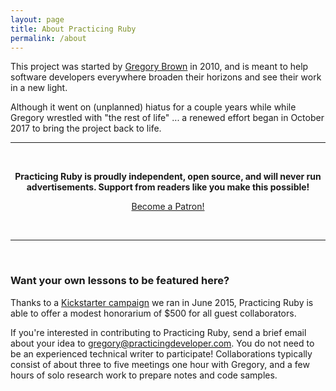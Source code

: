 ```yaml
---
layout: page
title: About Practicing Ruby
permalink: /about
---
```


<p>This project was started by <a href="https://practicingdeveloper.com">Gregory Brown</a> in 2010, and is meant to help software developers everywhere broaden their horizons and see their work in a new light.</p><p>Although it went on (unplanned) hiatus for a couple years while while Gregory wrestled with "the rest of life" ... a renewed effort began in October 2017 to bring the project back to life.

<br>
<hr>
<br>

<p style="text-align: center;">
<strong>Practicing Ruby is proudly independent, open source, and will never run advertisements.
Support from readers like you make this possible!
</strong>
</p>

<p style="text-align: center;">
<a href="https://www.patreon.com/bePatron?u=837706" data-patreon-widget-type="become-patron-button">Become a Patron!</a><script async src="https://c6.patreon.com/becomePatronButton.bundle.js"></script>
</p>

<br>
<hr>
<br>

<h3>Want your own lessons to be featured here?</h3>

<p>
Thanks to a <a href="https://www.kickstarter.com/projects/828998531/practicing-ruby-contributors-fund">Kickstarter campaign</a> we ran in June 2015, Practicing Ruby is able to offer a modest honorarium of $500 for all guest collaborators.</p>

<p>If you're interested in contributing to Practicing Ruby, send a brief email about your idea to <a href="mailto:gregory@practicingdeveloper.com">gregory@practicingdeveloper.com</a>. You do not need to be an experienced technical writer to participate! Collaborations typically consist of about three to five meetings one hour with Gregory, and a few hours of solo research work to prepare notes and code samples. 
</p>
